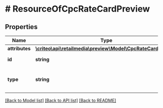 # # ResourceOfCpcRateCardPreview

## Properties

Name | Type | Description | Notes
------------ | ------------- | ------------- | -------------
**attributes** | [**\criteo\api\retailmedia\preview\Model\CpcRateCardPreview**](CpcRateCardPreview.md) |  | [optional]
**id** | **string** | Id of the entity | [optional]
**type** | **string** | Canonical type name of the entity | [optional]

[[Back to Model list]](../../README.md#models) [[Back to API list]](../../README.md#endpoints) [[Back to README]](../../README.md)
